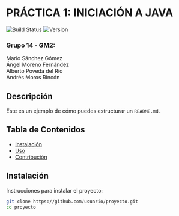 # PRÁCTICA 1: INICIACIÓN A JAVA
![Build Status](https://img.shields.io/badge/build-passing-brightgreen) ![Version](https://img.shields.io/badge/version-1.0.0-blue)  
### Grupo 14 - GM2:
Mario Sánchez Gómez  
Ángel Moreno Fernández  
Alberto Poveda del Río  
Andrés Moros Rincón  

## Descripción
Este es un ejemplo de cómo puedes estructurar un `README.md`.

## Tabla de Contenidos
- [Instalación](#instalación)
- [Uso](#uso)
- [Contribución](#contribución)

## Instalación
Instrucciones para instalar el proyecto:

```bash
git clone https://github.com/usuario/proyecto.git
cd proyecto
